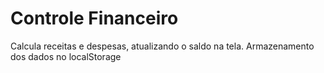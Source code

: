 # Controle Financeiro
 Calcula receitas e despesas, atualizando o saldo na tela.
 Armazenamento dos dados no localStorage

